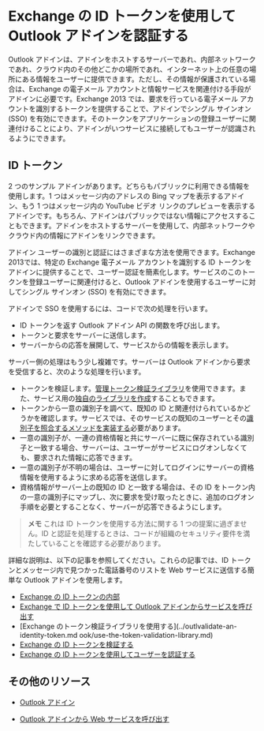 
# <a name="authenticate-an-outlook-add-in-by-using-exchange-identity-tokens"></a>Exchange の ID トークンを使用して Outlook アドインを認証する

Outlook アドインは、アドインをホストするサーバーであれ、内部ネットワークであれ、クラウド内のその他どこかの場所であれ、インターネット上の任意の場所にある情報をユーザーに提供できます。ただし、その情報が保護されている場合は、Exchange の電子メール アカウントと情報サービスを関連付ける手段がアドインに必要です。Exchange 2013 では、要求を行っている電子メール アカウントを識別するトークンを提供することで、アドインでシングル サインオン (SSO) を有効にできます。そのトークンをアプリケーションの登録ユーザーに関連付けることにより、アドインがいつサービスに接続してもユーザーが認識されるようにできます。

## <a name="identity-tokens"></a>ID トークン


2 つのサンプル アドインがあります。どちらもパブリックに利用できる情報を使用します。1 つはメッセージ内のアドレスの Bing マップを表示するアドイン、もう 1 つはメッセージ内の YouTube ビデオ リンクのプレビューを表示するアドインです。もちろん、アドインはパブリックではない情報にアクセスすることもできます。アドインをホストするサーバーを使用して、内部ネットワークやクラウド内の情報にアドインをリンクできます。

アドイン ユーザーの識別と認証にはさまざまな方法を使用できます。Exchange 2013では、特定の Exchange 電子メール アカウントを識別する ID トークンをアドインに提供することで、ユーザー認証を簡素化します。サービスのこのトークンを登録ユーザーに関連付けると、Outlook アドインを使用するユーザーに対してシングル サインオン (SSO) を有効にできます。 

アドインで SSO を使用するには、コードで次の処理を行います。


* ID トークンを返す Outlook アドイン API の関数を呼び出します。
* トークンと要求をサーバーに送信します。
* サーバーからの応答を展開して、サービスからの情報を表示します。
    
サーバー側の処理はもう少し複雑です。サーバーは Outlook アドインから要求を受信すると、次のような処理を行います。

* トークンを検証します。[管理トークン検証ライブラリ](../../docs/outlook/use-the-token-validation-library.md)を使用できます。また、サービス用の[独自のライブラリを作成](../../docs/outlook/validate-an-identity-token.md)することもできます。
* トークンから一意の識別子を調べて、既知の ID と関連付けられているかどうかを確認します。サービスでは、そのサービスの既知のユーザーとその[識別子を照合するメソッドを実装する](../../docs/outlook/authenticate-a-user-with-an-identity-token.md)必要があります。
* 一意の識別子が、一連の資格情報と共にサーバーに既に保存されている識別子と一致する場合、サーバーは、ユーザーがサービスにログオンしなくても、要求された情報に応答できます。
* 一意の識別子が不明の場合は、ユーザーに対してログインにサーバーの資格情報を使用するように求める応答を送信します。
* 資格情報がサーバー上の既知の ID と一致する場合は、その ID をトークン内の一意の識別子にマップし、次に要求を受け取ったときに、追加のログオン手順を必要とすることなく、サーバーが応答できるようにします。

 >**メモ**  これは ID トークンを使用する方法に関する 1 つの提案に過ぎません。ID と認証を処理するときは、コードが組織のセキュリティ要件を満たしていることを確認する必要があります。

詳細な説明は、以下の記事を参照してください。これらの記事では、ID トークンとメッセージ内で見つかった電話番号のリストを Web サービスに送信する簡単な Outlook アドインを使用します。 

- [Exchange の ID トークンの内部](../outlook/inside-the-identity-token.md)
- [Exchange で ID トークンを使用して Outlook アドインからサービスを呼び出す](../outlook/call-a-service-by-using-an-identity-token.md)
- [Exchange のトークン検証ライブラリを使用する](../outlvalidate-an-identity-token.md ook/use-the-token-validation-library.md)
- [Exchange の ID トークンを検証する](../outlook/validate-an-identity-token.md )
- [Exchange の ID トークンを使用してユーザーを認証する](../outlook/validate-an-identity-token.md)


## <a name="additional-resources"></a>その他のリソース



- [Outlook アドイン](../outlook/outlook-add-ins.md)
    
- [Outlook アドインから Web サービスを呼び出す](../outlook/web-services.md)
    


